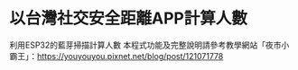 # 以台灣社交安全距離APP計算人數
利用ESP32的藍芽掃描計算人數
本程式功能及完整說明請參考教學網站「夜市小霸王」：https://youyouyou.pixnet.net/blog/post/121071778


